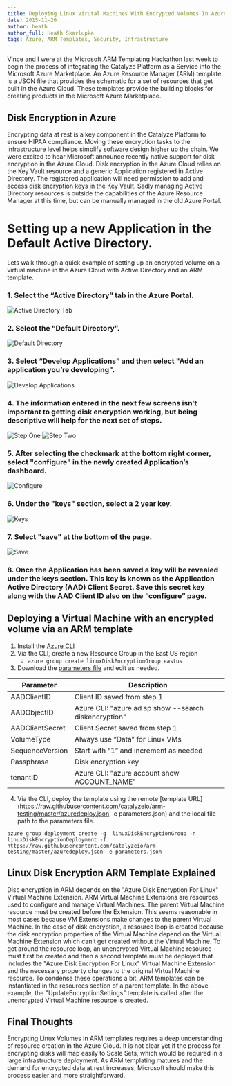 ```yaml
---
title: Deploying Linux Virutal Machines With Encrypted Volumes In Azure Using ARM Templates
date: 2015-11-26
author: heath
author_full: Heath Skarlupka
tags: Azure, ARM Templates, Security, Infrastructure
---
```


Vince and I were at the Microsoft ARM Templating Hackathon last week to begin the process of integrating the Catalyze Platform as a Service into the Microsoft Azure Marketplace.  An Azure Resource Manager (ARM) template is a JSON file that provides the schematic for a set of resources that get built in the Azure Cloud.  These templates provide the building blocks for creating products in the Microsoft Azure Marketplace.

## Disk Encryption in Azure

Encrypting data at rest is a key component in the Catalyze Platform to ensure HIPAA compliance. Moving these encryption tasks to the infrastructure level helps simplify software design higher up the chain. We were excited to hear Microsoft announce recently native support for disk encryption in the Azure Cloud.  Disk encryption in the Azure Cloud relies on the Key Vault resource and a generic Application registered in Active Directory. The registered application will need permission to add and access disk encryption keys in the Key Vault. Sadly managing Active Directory resources is outside the capabilities of the Azure Resource Manager at this time, but can be manually managed in the old Azure Portal.

# Setting up a new Application in the Default Active Directory.

Lets walk through a quick example of setting up an encrypted volume on a virtual machine in the Azure Cloud with Active Directory and an ARM template.

### 1. Select the “Active Directory” tab in the Azure Portal.

![Active Directory Tab](/assets/img/posts/azure_1.png)

### 2. Select the “Default Directory”.

![Default Directory](/assets/img/posts/azure_2.png)

### 3. Select “Develop Applications” and then select "Add an application you’re developing".

![Develop Applications](/assets/img/posts/azure_3.png)

### 4. The information entered in the next few screens isn’t important to getting disk encryption working, but being descriptive will help for the next set of steps.

![Step One](/assets/img/posts/azure_4.png)
![Step Two](/assets/img/posts/azure_5.png)

### 5. After selecting the checkmark at the bottom right corner,  select "configure" in the newly created Application’s dashboard.

![Configure](/assets/img/posts/azure_6.png)

### 6. Under the "keys" section, select a 2 year key.

![Keys](/assets/img/posts/azure_7.png)

### 7. Select "save" at the bottom of the page.

![Save](/assets/img/posts/azure_8.png)

### 8. Once the Application has been saved a key will be revealed under the keys section.  This key is known as the Application Active Directory (AAD) Client Secret.  Save this secret key along with the AAD Client ID also on the “configure” page.

## Deploying a Virtual Machine with an encrypted volume via an ARM template

1. Install the [Azure CLI](https://azure.microsoft.com/en-us/documentation/articles/xplat-cli-install/)
2. Via the CLI, create a new Resource Group in the East US region
	- `azure group create linuxDiskEncryptionGroup eastus`
3. Download the [parameters file](https://raw.githubusercontent.com/catalyzeio/arm-testing/master/azuredeploy.parameters.json) and edit as needed.

| Parameter | Description |
|---|---|
| AADClientID | Client ID saved from step 1 |
| AADObjectID | Azure CLI: "azure ad sp show --search diskencryption" |
| AADClientSecret | Client Secret saved from step 1 |
| VolumeType | Always use “Data” for Linux VMs |
| SequenceVersion | Start with “1” and increment as needed |
| Passphrase | Disk encryption key |
| tenantID | Azure CLI: "azure account show ACCOUNT_NAME" |

4. Via the CLI, deploy the template using the remote [template URL](https://raw.githubusercontent.com/catalyzeio/arm-testing/master/azuredeploy.json -e parameters.json) and the local file path to the parameters file.

```curl
azure group deployment create -g  linuxDiskEncryptionGroup -n  linuxDiskEncryptionDeployment -f https://raw.githubusercontent.com/catalyzeio/arm-testing/master/azuredeploy.json -e parameters.json
```

## Linux Disk Encryption ARM Template Explained

Disc encryption in ARM depends on the "Azure Disk Encryption For Linux" Virtual Machine Extension.  ARM Virtual Machine Extensions are resources used to configure and manage Virtual Machines.  The parent Virtual Machine resource must be created before the Extension.  This seems reasonable in most cases because VM Extensions make changes to the parent Virtual Machine.  In the case of disk encryption, a resource loop is created because the disk encryption properties of the Virtual Machine depend on the Virtual Machine Extension which can’t get created without the Virtual Machine.  To get around the resource loop, an unencrypted Virtual Machine resource must first be created and then a second template must be deployed that includes the "Azure Disk Encryption For Linux" Virtual Machine Extension and the necessary property changes to the original Virtual Machine resource.  To condense these operations a bit, ARM templates can be instantiated in the resources section of a parent template.  In the above example, the "UpdateEncryptionSettings" template is called after the unencrypted Virtual Machine resource is created.

## Final Thoughts

Encrypting Linux Volumes in ARM templates requires a deep understanding of resource creation in the Azure Cloud.  It is not clear yet if the process for encrypting disks will map easily to Scale Sets, which would be required in a large infrastructure deployment.  As ARM templating matures and the demand for encrypted data at rest increases, Microsoft should make this process easier and more straightforward.

